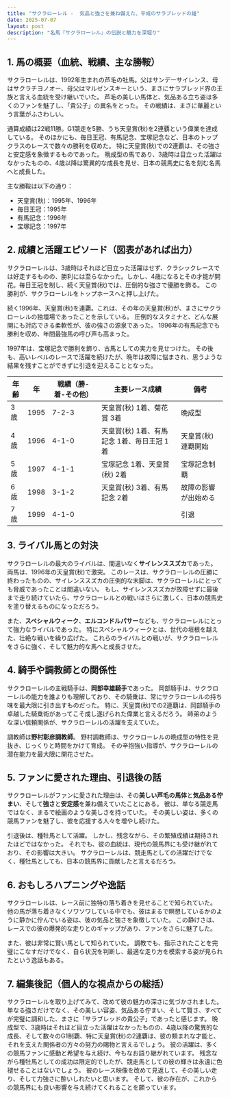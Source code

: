 ```yaml
---
title: "サクラローレル -  気品と強さを兼ね備えた、平成のサラブレッドの雄"
date: 2025-07-07
layout: post
description: "名馬『サクラローレル』の伝説と魅力を深堀り"
---
```


## 1. 馬の概要（血統、戦績、主な勝鞍）

サクラローレルは、1992年生まれの芦毛の牡馬。父はサンデーサイレンス、母はサクラチヨノオー、母父はマルゼンスキーという、まさにサラブレッド界の王族と言える血統を受け継いでいた。  芦毛の美しい馬体と、気品ある立ち姿は多くのファンを魅了し、「貴公子」の異名をとった。  その戦績は、まさに華麗という言葉がふさわしい。

通算成績は22戦11勝。G1競走を5勝、うち天皇賞(秋)を2連覇という偉業を達成している。  そのほかにも、毎日王冠、有馬記念、宝塚記念など、日本のトップクラスのレースで数々の勝利を収めた。  特に天皇賞(秋)での2連覇は、その強さと安定感を象徴するものであった。  晩成型の馬であり、3歳時は目立った活躍はなかったものの、4歳以降は驚異的な成長を見せ、日本の競馬史に名を刻む名馬へと成長した。

主な勝鞍は以下の通り：

* 天皇賞(秋)：1995年、1996年
* 毎日王冠：1995年
* 有馬記念：1996年
* 宝塚記念：1997年


## 2. 成績と活躍エピソード（図表があれば出力）

サクラローレルは、3歳時はそれほど目立った活躍はせず、クラシックレースでは好走するものの、勝利には至らなかった。しかし、4歳になるとその才能が開花。毎日王冠を制し、続く天皇賞(秋)では、圧倒的な強さで優勝を飾る。  この勝利が、サクラローレルをトップホースへと押し上げた。

続く1996年、天皇賞(秋)を連覇。これは、その年の天皇賞(秋)が、まさにサクラローレルの独壇場であったことを示している。  圧倒的なスタミナと、どんな展開にも対応できる柔軟性が、彼の強さの源泉であった。  1996年の有馬記念でも勝利を収め、年間最強馬の呼び声も高まった。

1997年は、宝塚記念で勝利を飾り、古馬としての実力を見せつけた。  その後も、高いレベルのレースで活躍を続けたが、晩年は故障に悩まされ、思うような結果を残すことができずに引退を迎えることとなった。


| 年齢 | 年 | 戦績（勝-着-その他） | 主要レース成績 | 備考 |
|---|---|---|---|---|
| 3歳 | 1995 | 7-2-3 | 天皇賞(秋) 1着、菊花賞 3着 | 晩成型 |
| 4歳 | 1996 | 4-1-0 | 天皇賞(秋) 1着、有馬記念 1着、毎日王冠 1着 | 天皇賞(秋)連覇開始 |
| 5歳 | 1997 | 4-1-1 | 宝塚記念 1着、天皇賞(秋) 2着 | 宝塚記念制覇 |
| 6歳 | 1998 | 3-1-2 | 天皇賞(秋) 3着、有馬記念 2着 | 故障の影響が出始める |
| 7歳 | 1999 | 4-1-0 |  |  引退 |


## 3. ライバル馬との対決

サクラローレルの最大のライバルは、間違いなく**サイレンススズカ**であった。  両馬は、1996年の天皇賞(秋)で激突。  このレースは、サクラローレルの圧勝に終わったものの、サイレンススズカの圧倒的な末脚は、サクラローレルにとっても脅威であったことは間違いない。  もし、サイレンススズカが故障せずに最後まで走り続けていたら、サクラローレルとの戦いはさらに激しく、日本の競馬史を塗り替えるものになっただろう。

また、**スペシャルウィーク**、**エルコンドルパサー**なども、サクラローレルにとって強力なライバルであった。  特にスペシャルウィークとは、世代の垣根を越えた、壮絶な戦いを繰り広げた。  これらのライバルとの戦いが、サクラローレルをさらに強く、そして魅力的な馬へと成長させた。


## 4. 騎手や調教師との関係性

サクラローレルの主戦騎手は、**岡部幸雄騎手**であった。  岡部騎手は、サクラローレルの能力を誰よりも理解しており、その騎乗は、常にサクラローレルの持ち味を最大限に引き出すものだった。  特に、天皇賞(秋)での2連覇は、岡部騎手の卓越した騎乗術があってこそ成し遂げられた偉業と言えるだろう。  師弟のような深い信頼関係が、サクラローレルの活躍を支えていた。

調教師は**野村彰彦調教師**。  野村調教師は、サクラローレルの晩成型の特性を見抜き、じっくりと時間をかけて育成。  その辛抱強い指導が、サクラローレルの潜在能力を最大限に開花させた。


## 5. ファンに愛された理由、引退後の話

サクラローレルがファンに愛された理由は、その**美しい芦毛の馬体**と**気品ある佇まい**、そして**強さ**と**安定感**を兼ね備えていたことにある。  彼は、単なる競走馬ではなく、まるで絵画のような美しさを持っていた。  その美しい姿は、多くの競馬ファンを魅了し、彼を応援する人々を増やし続けた。

引退後は、種牡馬として活躍。  しかし、残念ながら、その繁殖成績は期待されたほどではなかった。  それでも、彼の血統は、現代の競馬界にも受け継がれており、その影響は大きい。  サクラローレルは、競走馬としての活躍だけでなく、種牡馬としても、日本の競馬界に貢献したと言えるだろう。


## 6. おもしろハプニングや逸話

サクラローレルは、レース前に独特の落ち着きを見せることで知られていた。  他の馬が落ち着きなくソワソワしている中でも、彼はまるで瞑想しているかのように静かに佇んでいる姿は、彼の気品と強さを象徴していた。  この静けさは、レースでの彼の爆発的な走りとのギャップがあり、ファンをさらに魅了した。

また、彼は非常に賢い馬として知られていた。  調教でも、指示されたことを完璧にこなすだけでなく、自ら状況を判断し、最適な走り方を模索する姿が見られたという逸話もある。


## 7. 編集後記（個人的な視点からの総括）

サクラローレルを取り上げてみて、改めて彼の魅力の深さに気づかされました。  単なる強さだけでなく、その美しい容姿、気品ある佇まい、そして賢さ、すべてが完璧に調和した、まさに「サラブレッドの貴公子」であったと感じます。  晩成型で、3歳時はそれほど目立った活躍はなかったものの、4歳以降の驚異的な成長、そして数々のG1制覇、特に天皇賞(秋)の2連覇は、彼の類まれな才能と、それを支えた関係者の方々の努力の賜物と言えるでしょう。  彼の活躍は、多くの競馬ファンに感動と希望を与え続け、今もなお語り継がれています。  残念ながら種牡馬としての成功は限定的でしたが、競走馬としての彼の輝きは永遠に色褪せることはないでしょう。  彼のレース映像を改めて見返して、その美しい走り、そして力強さに酔いしれたいと思います。  そして、彼の存在が、これからの競馬界にも良い影響を与え続けてくれることを願っています。

